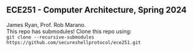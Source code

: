 ## ECE251 - Computer Architecture, Spring 2024
James Ryan, Prof. Rob Marano.  
This repo has submodules! Clone this repo using:  
`git clone --recursive-submodules https://github.com/secureshellprotocol/ece251.git`
